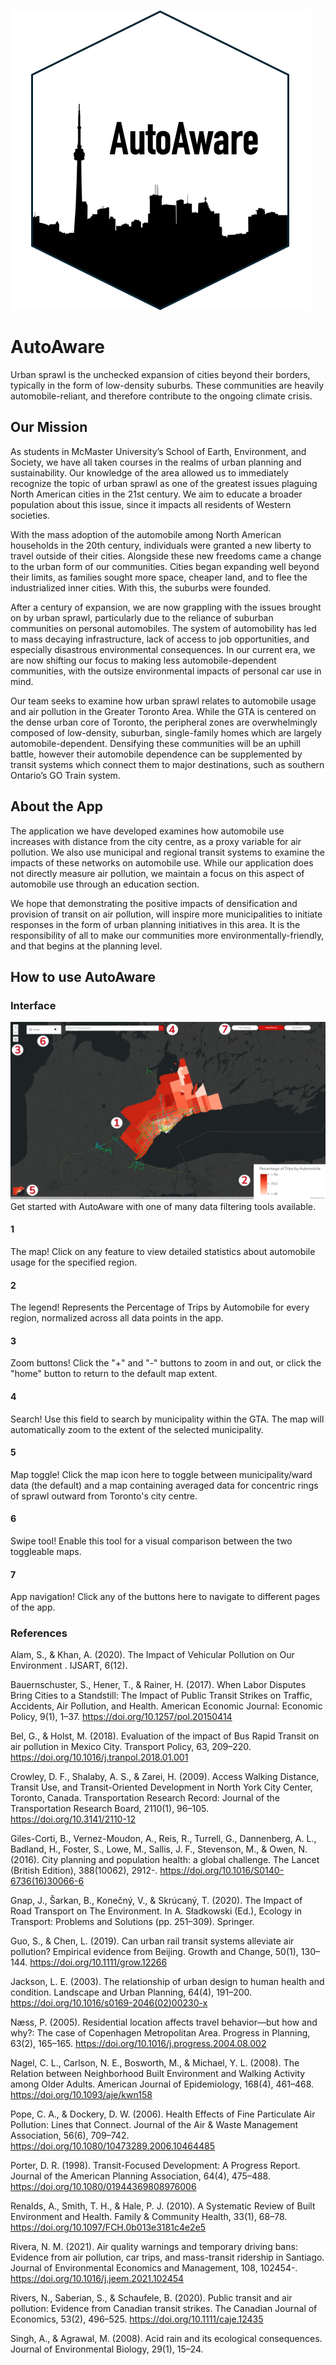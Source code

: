 
![](./images/Logo.png "AutoAware Logo")

# AutoAware

Urban sprawl is the unchecked expansion of cities beyond their borders, typically in the form of low-density suburbs. These communities are heavily automobile-reliant, and therefore contribute to the ongoing climate crisis.

## **Our Mission** ##

As students in McMaster University’s School of Earth, Environment, and Society, we have all taken courses in the realms of urban planning and sustainability. Our knowledge of the area allowed us to immediately recognize the topic of urban sprawl as one of the greatest issues plaguing North American cities in the 21st century. We aim to educate a broader population about this issue, since it impacts all residents of Western societies.

With the mass adoption of the automobile among North American households in the 20th century, individuals were granted a new liberty to travel outside of their cities. Alongside these new freedoms came a change to the urban form of our communities. Cities began expanding well beyond their limits, as families sought more space, cheaper land, and to flee the industrialized inner cities. With this, the suburbs were founded.

After a century of expansion, we are now grappling with the issues brought on by urban sprawl, particularly due to the reliance of suburban communities on personal automobiles. The system of automobility has led to mass decaying infrastructure, lack of access to job opportunities, and especially disastrous environmental consequences. In our current era, we are now shifting our focus to making less automobile-dependent communities, with the outsize environmental impacts of personal car use in mind.

Our team seeks to examine how urban sprawl relates to automobile usage and air pollution in the Greater Toronto Area. While the GTA is centered on the dense urban core of Toronto, the peripheral zones are overwhelmingly composed of low-density, suburban, single-family homes which are largely automobile-dependent. Densifying these communities will be an uphill battle, however their automobile dependence can be supplemented by transit systems which connect them to major destinations, such as southern Ontario’s GO Train system.

## **About the App** ##

The application we have developed examines how automobile use increases with distance from the city centre, as a proxy variable for air pollution. We also use municipal and regional transit systems to examine the impacts of these networks on automobile use. While our application does not directly measure air pollution, we maintain a focus on this aspect of automobile use through an education section.

We hope that demonstrating the positive impacts of densification and provision of transit on air pollution, will inspire more municipalities to initiate responses in the form of urban planning initiatives in this area. It is the responsibility of all to make our communities more environmentally-friendly, and that begins at the planning level. 

## **How to use AutoAware** ##

### Interface ###
![](./images/MainScreen.png "AutoAware Mainscreen")
Get started with AutoAware with one of many data filtering tools available.

#### 1 ####
The map! Click on any feature to view detailed statistics about automobile usage for the specified region.

#### 2 ####
The legend! Represents the Percentage of Trips by Automobile for every region, normalized across all data points in the app.

#### 3 ####
Zoom buttons! Click the "+" and "-" buttons to zoom in and out, or click the "home" button to return to the default map extent.

#### 4 ####
Search! Use this field to search by municipality within the GTA. The map will automatically zoom to the extent of the selected municipality.

#### 5 ####
Map toggle! Click the map icon here to toggle between municipality/ward data (the default) and a map containing averaged data for concentric rings of sprawl outward from Toronto's city centre.

#### 6 ####
Swipe tool! Enable this tool for a visual comparison between the two toggleable maps.

#### 7 ####
App navigation! Click any of the buttons here to navigate to different pages of the app.

### References ###

Alam, S., & Khan, A. (2020). The Impact of Vehicular Pollution on Our Environment . IJSART, 6(12).

Bauernschuster, S., Hener, T., & Rainer, H. (2017). When Labor Disputes Bring Cities to a Standstill: The Impact of Public Transit Strikes on Traffic, Accidents, Air Pollution, and Health. American Economic Journal: Economic Policy, 9(1), 1–37. https://doi.org/10.1257/pol.20150414

Bel, G., & Holst, M. (2018). Evaluation of the impact of Bus Rapid Transit on air pollution in Mexico City. Transport Policy, 63, 209–220. https://doi.org/10.1016/j.tranpol.2018.01.001

Crowley, D. F., Shalaby, A. S., & Zarei, H. (2009). Access Walking Distance, Transit Use, and Transit-Oriented Development in North York City Center, Toronto, Canada. Transportation Research Record: Journal of the Transportation Research Board, 2110(1), 96–105. https://doi.org/10.3141/2110-12

Giles-Corti, B., Vernez-Moudon, A., Reis, R., Turrell, G., Dannenberg, A. L., Badland, H., Foster, S., Lowe, M., Sallis, J. F., Stevenson, M., & Owen, N. (2016). City planning and population health: a global challenge. The Lancet (British Edition), 388(10062), 2912-. https://doi.org/10.1016/S0140-6736(16)30066-6

Gnap, J., Šarkan, B., Konečný, V., & Skrúcaný, T. (2020). The Impact of Road Transport on The Environment. In A. Sładkowski (Ed.), Ecology in Transport: Problems and Solutions (pp. 251–309). Springer.

Guo, S., & Chen, L. (2019). Can urban rail transit systems alleviate air pollution? Empirical evidence from Beijing. Growth and Change, 50(1), 130–144. https://doi.org/10.1111/grow.12266

Jackson, L. E. (2003). The relationship of urban design to human health and condition. Landscape and Urban Planning, 64(4), 191–200. https://doi.org/10.1016/s0169-2046(02)00230-x

Næss, P. (2005). Residential location affects travel behavior—but how and why?: The case of Copenhagen Metropolitan Area. Progress in Planning, 63(2), 165–165. https://doi.org/10.1016/j.progress.2004.08.002

Nagel, C. L., Carlson, N. E., Bosworth, M., & Michael, Y. L. (2008). The Relation between Neighborhood Built Environment and Walking Activity among Older Adults. American Journal of Epidemiology, 168(4), 461–468. https://doi.org/10.1093/aje/kwn158

Pope, C. A., & Dockery, D. W. (2006). Health Effects of Fine Particulate Air Pollution: Lines that Connect. Journal of the Air & Waste Management Association, 56(6), 709–742. https://doi.org/10.1080/10473289.2006.10464485

Porter, D. R. (1998). Transit-Focused Development: A Progress Report. Journal of the American Planning Association, 64(4), 475–488. https://doi.org/10.1080/01944369808976006

Renalds, A., Smith, T. H., & Hale, P. J. (2010). A Systematic Review of Built Environment and Health. Family & Community Health, 33(1), 68–78.  https://doi.org/10.1097/FCH.0b013e3181c4e2e5 

Rivera, N. M. (2021). Air quality warnings and temporary driving bans: Evidence from air pollution, car trips, and mass-transit ridership in Santiago. Journal of Environmental Economics and Management, 108, 102454-. https://doi.org/10.1016/j.jeem.2021.102454

Rivers, N., Saberian, S., & Schaufele, B. (2020). Public transit and air pollution: Evidence from Canadian transit strikes. The Canadian Journal of Economics, 53(2), 496–525. https://doi.org/10.1111/caje.12435

Singh, A., & Agrawal, M. (2008). Acid rain and its ecological consequences. Journal of Environmental Biology, 29(1), 15–24.
